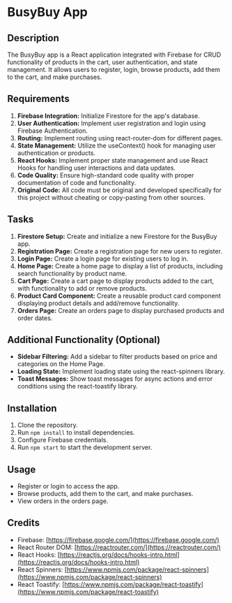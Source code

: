 # BusyBuy App

## Description

The BusyBuy app is a React application integrated with Firebase for CRUD functionality of products in the cart, user authentication, and state management. It allows users to register, login, browse products, add them to the cart, and make purchases.

## Requirements

1. **Firebase Integration:** Initialize Firestore for the app's database.
2. **User Authentication:** Implement user registration and login using Firebase Authentication.
3. **Routing:** Implement routing using react-router-dom for different pages.
4. **State Management:** Utilize the useContext() hook for managing user authentication or products.
5. **React Hooks:** Implement proper state management and use React Hooks for handling user interactions and data updates.
6. **Code Quality:** Ensure high-standard code quality with proper documentation of code and functionality.
7. **Original Code:** All code must be original and developed specifically for this project without cheating or copy-pasting from other sources.

## Tasks

1. **Firestore Setup:** Create and initialize a new Firestore for the BusyBuy app.
2. **Registration Page:** Create a registration page for new users to register.
3. **Login Page:** Create a login page for existing users to log in.
4. **Home Page:** Create a home page to display a list of products, including search functionality by product name.
5. **Cart Page:** Create a cart page to display products added to the cart, with functionality to add or remove products.
6. **Product Card Component:** Create a reusable product card component displaying product details and add/remove functionality.
7. **Orders Page:** Create an orders page to display purchased products and order dates.

## Additional Functionality (Optional)

- **Sidebar Filtering:** Add a sidebar to filter products based on price and categories on the Home Page.
- **Loading State:** Implement loading state using the react-spinners library.
- **Toast Messages:** Show toast messages for async actions and error conditions using the react-toastify library.

## Installation

1. Clone the repository.
2. Run `npm install` to install dependencies.
3. Configure Firebase credentials.
4. Run `npm start` to start the development server.

## Usage

- Register or login to access the app.
- Browse products, add them to the cart, and make purchases.
- View orders in the orders page.

## Credits

- Firebase: [https://firebase.google.com/](https://firebase.google.com/)
- React Router DOM: [https://reactrouter.com/](https://reactrouter.com/)
- React Hooks: [https://reactjs.org/docs/hooks-intro.html](https://reactjs.org/docs/hooks-intro.html)
- React Spinners: [https://www.npmjs.com/package/react-spinners](https://www.npmjs.com/package/react-spinners)
- React Toastify: [https://www.npmjs.com/package/react-toastify](https://www.npmjs.com/package/react-toastify)



